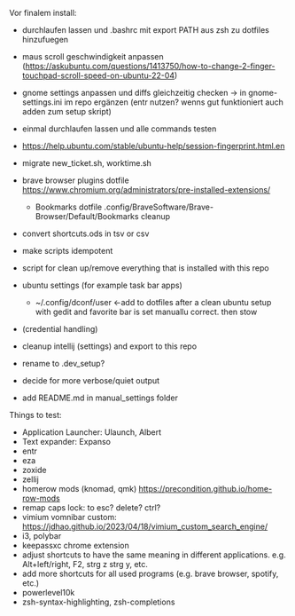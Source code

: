 Vor finalem install:
- durchlaufen lassen und .bashrc mit export PATH aus zsh zu dotfiles hinzufuegen 
- maus scroll geschwindigkeit anpassen (https://askubuntu.com/questions/1413750/how-to-change-2-finger-touchpad-scroll-speed-on-ubuntu-22-04)
- gnome settings anpassen und diffs gleichzeitig checken -> in gnome-settings.ini im repo ergänzen (entr nutzen? wenns gut funktioniert auch adden zum setup skript)
- einmal durchlaufen lassen und alle commands testen
- https://help.ubuntu.com/stable/ubuntu-help/session-fingerprint.html.en







- migrate new_ticket.sh, worktime.sh 

- brave browser plugins dotfile
    https://www.chromium.org/administrators/pre-installed-extensions/
    - Bookmarks dotfile .config/BraveSoftware/Brave-Browser/Default/Bookmarks cleanup

- convert shortcuts.ods in tsv or csv

- make scripts idempotent

- script for clean up/remove everything that is installed with this repo

- ubuntu settings (for example task bar apps)
	- ~/.config/dconf/user  <-add to dotfiles after a clean ubuntu setup with gedit and favorite bar is set manuallu correct. then stow
- (credential handling)

- cleanup intellij (settings) and export to this repo

- rename to .dev_setup?

- decide for more verbose/quiet output

- add README.md in manual_settings folder

Things to test:
- Application Launcher: Ulaunch, Albert
- Text expander: Expanso
- entr 
- eza
- zoxide
- zellij
- homerow mods (knomad, qmk) https://precondition.github.io/home-row-mods
- remap caps lock: to esc? delete? ctrl?
- vimium vomnibar custom: https://jdhao.github.io/2023/04/18/vimium_custom_search_engine/ 
- i3, polybar
- keepassxc chrome extension
- adjust shortcuts to have the same meaning in different applications. e.g. Alt+left/right, F2, strg z strg y, etc.
- add more shortcuts for all used programs (e.g. brave browser, spotify, etc.)
- powerlevel10k
- zsh-syntax-highlighting, zsh-completions
